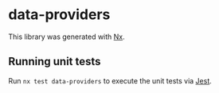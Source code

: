 # data-providers

This library was generated with [Nx](https://nx.dev).

## Running unit tests

Run `nx test data-providers` to execute the unit tests via [Jest](https://jestjs.io).
